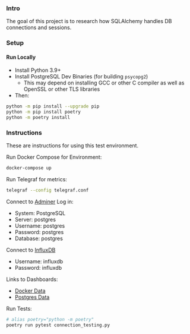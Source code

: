 ### Intro

The goal of this project is to research how SQLAlchemy handles DB connections and sessions.

### Setup


#### Run Locally

- Install Python 3.9+
- Install PostgreSQL Dev Binaries (for building `psycopg2`)
  - This may depend on installing GCC or other C compiler as well as OpenSSL or other TLS libraries
- Then:

```bash
python -m pip install --upgrade pip
python -m pip install poetry
python -m poetry install
```

### Instructions

These are instructions for using this test environment.

Run Docker Compose for Environment:

```bash
docker-compose up
```

Run Telegraf for metrics:

```bash
telegraf --config telegraf.conf
```

Connect to [Adminer](http://localhost:8080)
Log in:

- System: PostgreSQL
- Server: postgres
- Username: postgres
- Password: postgres
- Database: postgres


Connect to [InfluxDB](http://localhost:8086)

- Username: influxdb
- Password: influxdb

Links to Dashboards:

- [Docker Data](http://localhost:8086/orgs/7e76364335a7857e/dashboards/0753a0450417a000)
- [Postgres Data](http://localhost:8086/orgs/7e76364335a7857e/dashboards/07539ebb2cc19000)


Run Tests:

```bash
# alias poetry="python -m poetry"
poetry run pytest connection_testing.py
```

